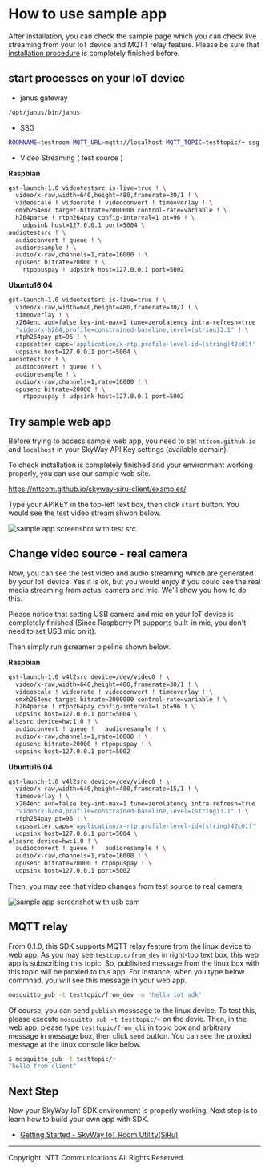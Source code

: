 # How to use sample app

After installation, you can check the sample page which you can check live streaming from your IoT device and MQTT relay feature. Please be sure that [installation procedure](./how_to_install.md) is completely finished before.

## start processes on your IoT device

* janus gateway

```bash
/opt/janus/bin/janus
```

* SSG

```bash
ROOMNAME=testroom MQTT_URL=mqtt://localhost MQTT_TOPIC=testtopic/+ ssg start
```

* Video Streaming ( test source )

**Raspbian**

```bash
gst-launch-1.0 videotestsrc is-live=true ! \
  video/x-raw,width=640,height=480,framerate=30/1 ! \
  videoscale ! videorate ! videoconvert ! timeoverlay ! \
  omxh264enc target-bitrate=2000000 control-rate=variable ! \
  h264parse ! rtph264pay config-interval=1 pt=96 ! \
    udpsink host=127.0.0.1 port=5004 \
audiotestsrc ! \
  audioconvert ! queue ! \
  audioresample ! \
  audio/x-raw,channels=1,rate=16000 ! \
  opusenc bitrate=20000 ! \
    rtpopuspay ! udpsink host=127.0.0.1 port=5002
```

**Ubuntu16.04**

```bash
gst-launch-1.0 videotestsrc is-live=true ! \
  video/x-raw,width=640,height=480,framerate=30/1 ! \
  timeoverlay ! \
  x264enc aud=false key-int-max=1 tune=zerolatency intra-refresh=true ! \
  "video/x-h264,profile=constrained-baseline,level=(string)3.1" ! \
  rtph264pay pt=96 ! \
  capssetter caps='application/x-rtp,profile-level-id=(string)42c01f' ! \
  udpsink host=127.0.0.1 port=5004 \
audiotestsrc ! \
  audioconvert ! queue ! \
  audioresample ! \
  audio/x-raw,channels=1,rate=16000 ! \
  opusenc bitrate=20000 ! \
    rtpopuspay ! udpsink host=127.0.0.1 port=5002
```

## Try sample web app

Before trying to access sample web app, you need to set ``nttcom.github.io`` and ``localhost`` in your SkyWay API Key settings (available domain).

To check installation is completely finished and your environment working properly, you can use our sample web site.

https://nttcom.github.io/skyway-siru-client/examples/

Type your APIKEY in the top-left text box, then click `start` button.
You would see the test video stream shwon below.

![sample app screenshot with test src](https://nttcom.github.io/skyway-iot-sdk/images/iot_sample_app_bar.png)

## Change video source - real camera

Now, you can see the test video and audio streaming which are generated by your IoT device. Yes it is ok, but you would enjoy if you could see the real media streaming from actual camera and mic. We'll show you how to do this.

Please notice that setting USB camera and mic on your IoT device is completely finished (Since Raspberry PI supports built-in mic, you don't need to set USB mic on it).

Then simply run gsreamer pipeline shown below.

**Raspbian**

```bash
gst-launch-1.0 v4l2src device=/dev/video0 ! \
  video/x-raw,width=640,height=480,framerate=30/1 ! \
  videoscale ! videorate ! videoconvert ! timeoverlay ! \
  omxh264enc target-bitrate=2000000 control-rate=variable ! \
  h264parse ! rtph264pay config-interval=1 pt=96 ! \
  udpsink host=127.0.0.1 port=5004 \
alsasrc device=hw:1,0 ! \
  audioconvert ! queue !   audioresample ! \
  audio/x-raw,channels=1,rate=16000 ! \
  opusenc bitrate=20000 ! rtpopuspay ! \
  udpsink host=127.0.0.1 port=5002
```

**Ubuntu16.04**

```bash
gst-launch-1.0 v4l2src device=/dev/video0 ! \
  video/x-raw,width=640,height=480,framerate=15/1 ! \
  timeoverlay ! \
  x264enc aud=false key-int-max=1 tune=zerolatency intra-refresh=true ! \
  "video/x-h264,profile=constrained-baseline,level=(string)3.1" ! \
  rtph264pay pt=96 ! \
  capssetter caps='application/x-rtp,profile-level-id=(string)42c01f' ! \
  udpsink host=127.0.0.1 port=5004 \
alsasrc device=hw:1,0 ! \
  audioconvert ! queue !   audioresample ! \
  audio/x-raw,channels=1,rate=16000 ! \
  opusenc bitrate=20000 ! rtpopuspay ! \
  udpsink host=127.0.0.1 port=5002
```

Then, you may see that video changes from test source to real camera.

![sample app screenshot with usb cam](https://nttcom.github.io/skyway-iot-sdk/images/iot_sample_app_me.png)

## MQTT relay

From 0.1.0, this SDK supports MQTT relay feature from the linux device to web app. As you may see `testtopic/from_dev` in right-top text box, this web app is subscribing this topic. So, published message from the linux box with this topic will be proxied to this app. For instance, when you type below commnad, you will see this message in your web app.

```bash
mosquitto_pub -t testtopic/from_dev -m 'hello iot sdk'
```

Of course, you can send `publish` messsage to the linux device. To test this, please execute `mosquitto_sub -t testtopic/+` on the devie. Then, in the web app, please type `testtopic/from_cli` in topic box and arbitrary message in message box, then click `send` button. You can see the proxied message at the linux console like below.

```bash
$ mosquitto_sub -t testtopic/+
"hello from client"
```

## Next Step

Now your SkyWay IoT SDK environment is properly working. Next step is to learn how to build your own app with SDK.
* [Getting Started - SkyWay IoT Room Utility(SiRu)](./how_to_use_siru.md)

---
Copyright. NTT Communications All Rights Reserved.
